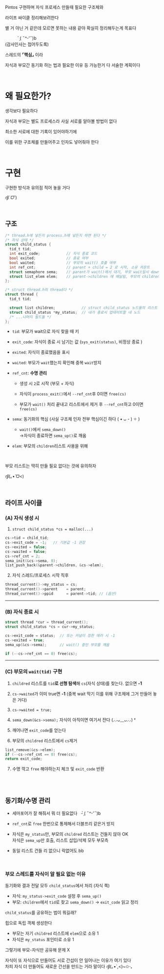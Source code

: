 Pintos 구현하며 자식 프로세스 만들때 필요한 구조체와

라이프 싸이클 정리해보려한다

별 거 아닌 거 같은데 모르면 못하는 내용 같아 확실히 정리해두는게 목표다

<div style="margin-left:3rem"> ̗̀( ˶^ᵕ'˶)b </div>
(감사인사는 접어두도록)

<br>

스레드의 **⌜핵심⌟** 이라

자식과 부모간 동기화 하는 법과 필요한 이유 등 가능한거 다 서술한 계획이다

<br>


# 왜 필요한가?

생각보다 필요하다

자식과 부모는 별도 프로세스라 사실 서로를 알아볼 방법이 없다

최소한 서로에 대한 기록이 있어야하기에

이를 위한 구조체를 만들어주고 인자도 넣어줘야 한다

<br>

# 구현

구현한 방식과 유의점 적어 놓을 거다

ദ്ദി*ˊᗜˋ*)

<br>


## 구조

```c
/* thread.h에 넣든지 process.h에 넣든지 하면 된다 */
/* 자식 상태 */
struct child_status {
  tid_t tid;
  int exit_code;            // 자식 종료 코드
  bool exited;              // 종료 여부
  bool waited;              // 부모의 wait() 호출 여부
  int ref_cnt;              // parent + child = 2 로 시작, 소유 카운트
  struct semaphore sema;    // parent가 wait()에서 대기, 부모 wait일시 down, 자식 exit시 up
  struct list_elem elem;    // parent->children 에 매달림, 부모의 children list 용
};

/* struct thread.h의 thread다 */
struct thread {
  tid_t tid;

  struct list children;            // struct child_status 노드들의 리스트
  struct child_status *my_status;  // 내가 종료시 업데이트할 내 노드
  /* ...나머지 필드들 */
};
```

- `tid`: 부모가 wait으로 자식 찾을 때 키

- `exit_code`: 자식이 종료 시 남기는 값 (`sys_exit(status)`, 비정상 종료 )

- `exited`: 자식이 종료했음을 표시

- `waited`: 부모가 `wait`했는지 확인해 중복 `wait`방지

- `ref_cnt`: **수명 관리** 

    - 생성 시 `2`로 시작 (부모 + 자식)

    - 자식이 `process_exit()`에서 `--ref_cnt`후 0이면 `free(cs)`

    - 부모가 `wait()` 처리 끝내고 리스트에서 제거 후 `--ref_cnt`하고 0이면 `free(cs)`

- `sema`: 동기화의 핵심 (사실 구조체 인자 전부 핵심이긴 하다 ( • ᴗ - ) ✧ )

    - `wait()`에서 `sema_down()`<br>
    ->자식이 종료하면 `sema_up()`로 깨움

- `elem`: 부모의 `children`리스트 사용을 위해

<br>

부모 리스트는 딱히 만들 필요 없다는 것에 유의하자

ദ്ദി(｡•̀ ᗜ<)

<br>

## 라이프 사이클

### (A) 자식 생성 시

1. `struct child_status *cs = malloc(...)`

```c
cs->tid = child_tid;
cs->exit_code = -1;   // 기본값 -1 권장
cs->exited = false;
cs->waited = false;
cs->ref_cnt = 2;
sema_init(&cs->sema, 0);
list_push_back(&parent->children, &cs->elem);
```

2. 자식 스레드/프로세스 시작 직후

```c
thread_current()->my_status = cs;
thread_current()->parent    = parent;
thread_current()->ppid      = parent->tid; // (옵션)
```

___

### (B) 자식 종료 시

```c
struct thread *cur = thread_current();
struct child_status *cs = cur->my_status;

cs->exit_code = status;  // 또는 커널이 정한 에러 시 -1
cs->exited = true;
sema_up(&cs->sema);      // wait() 중인 부모를 깨움

if (--cs->ref_cnt == 0) free(cs);
```

___

### (C) 부모의 `wait(tid)` 구현

1. `childred` 리스트를 `tid`**로 선형 탐색**해 `cs`(자식 상태)를 찾는다. 없으면 **-1**

2. `cs->waited`가 이미 true면 **-1** (중복 wait 막기 이를 위해 구조체에 그거 만들어 놓은 거다)

3. `cs->waited = true;`

4. `sema_down(&cs->sema);` 자식이 아직이면 여기서 잔다  (⸝⸝ᴗ﹏ᴗ⸝⸝) ᶻ

5. 깨어나면 `exit_code`를 얻는다

6. 부모의 `childred` 리스트에서 `cs`제거

```c
list_remove(&cs->elem);
if (--cs->ref_cnt == 0) free(cs);
return exit_code;
```
7. 수명 깍고 `free` 해야하는지 체크 및 `exit_code` 반환

<br><br>

## 동기화/수명 관리

- 세마포어가 잘 해줘서 뭐 더 필요없다 &#160; - ̗̀( ˶^ᵕ'˶)b

- `ref_cnt`로 `free` 한번으로 통제해서 더블프리 같은거 방지

- 자식은 `my_status`만, 부모의 `childred` 리스트는 건들지 않아 OK<br>
자식은 `sema_up`만 호출, 리스트 삽입/삭제 모두 부모측

- 동일 리스트 건들 리 없으니 락없어도 bb

<br>

### 부모 스레드를 자식이 알 필요 없는 이유

동기화와 결과 전달 모두 `child_status`에서 처리 (자식 쪽)

- 자식: `my_status->exit_code` 설정 후 `sema_up()`
- 부모: `children`에서 `tid`로 찾고 `sema_down()` → `exit_code` 읽고 정리

`child_status`를 공유하는 법이 뭐길래?

힙으로 독립 객체 생성한다

- 부모는 자기 `childred` 리스트에 `elem`으로 소유 1
- 자식은 `my_status` 포인터로 소유 1

그렇기에 부모-자식만 공유해 문제 X

자식이 또 자식으로 만들어도 서로 간섭이 안 일어나는 이유가 여기 있다<br>
차피 자식 더 만들어도 새로운 간선을 만드는 거라 말이다 ദ്ദി(｡•̀ ,<)~✩‧₊
